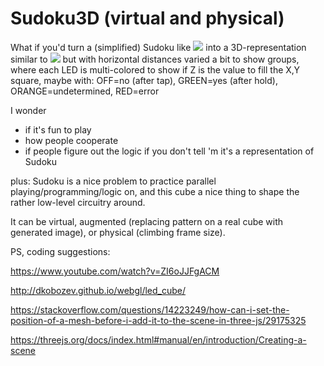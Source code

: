 # Sudoku3D (virtual and physical)

What if you'd turn a (simplified) Sudoku like
<img src="https://i.pinimg.com/736x/29/3d/8d/293d8d80dd44ca8d8f4acc24639d0e40--sudoku-kinder-sudoku-for-kids.jpg">
into a 3D-representation similar to
<img src="https://i.ebayimg.com/images/g/R3wAAOSwvuhbmLbn/s-l300.jpg">
but with horizontal distances varied a bit to show groups, where each LED is multi-colored to show if Z is the value to fill the X,Y square, maybe with: OFF=no (after tap), GREEN=yes (after hold), ORANGE=undetermined, RED=error

I wonder
- if it's fun to play
- how people cooperate
- if people figure out the logic if you don't tell 'm it's a representation of Sudoku

plus: Sudoku is a nice problem to practice parallel playing/programming/logic on, and this cube a nice thing to shape the rather low-level circuitry around.

It can be virtual, augmented (replacing pattern on a real cube with generated image), or physical (climbing frame size).

PS, coding suggestions:

https://www.youtube.com/watch?v=ZI6oJJFgACM

http://dkobozev.github.io/webgl/led_cube/

https://stackoverflow.com/questions/14223249/how-can-i-set-the-position-of-a-mesh-before-i-add-it-to-the-scene-in-three-js/29175325

https://threejs.org/docs/index.html#manual/en/introduction/Creating-a-scene
